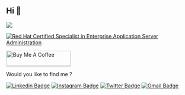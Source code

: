 ## Hi 👋

[![](https://img.shields.io/badge/Senior%20Techinical%20Support%20Engineer%20at%20red%20hat-ee0000?logo=red-hat&style=for-the-badge)](https://redhat.com)

[![Red Hat Certified Specialist in Enterprise Application Server Administration](https://images.credly.com/size/110x110/images/8a758b1b-7565-4971-b4a4-779ecc6f782b/image.png)](https://www.credly.com/badges/81dae6ce-83ae-4164-a212-f9cae5766772/ "Red Hat Certified Specialist in Enterprise Application Server Administration")

<a href="https://www.buymeacoffee.com/gabrielpadilh4" target="_blank"><img src="https://www.buymeacoffee.com/assets/img/custom_images/orange_img.png" alt="Buy Me A Coffee" style="height: 41px !important;width: 174px !important;box-shadow: 0px 3px 2px 0px rgba(190, 190, 190, 0.5) !important;-webkit-box-shadow: 0px 3px 2px 0px rgba(190, 190, 190, 0.5) !important;" ></a>


Would you like to find me ?

[![Linkedin Badge](https://img.shields.io/badge/-LinkedIn-blue?style=flat-square&logo=Linkedin&logoColor=white&link=https://www.linkedin.com/in/gabriel-padilha/)](https://www.linkedin.com/in/gabriel-padilha/)
[![Instagram Badge](https://img.shields.io/badge/-Instagram-red?style=flat-square&logo=Instagram&logoColor=white&link=https://www.instagram.com/gabriel.padilh4/)](https://www.instagram.com/gabriel.padilh4/)
[![Twitter Badge](https://img.shields.io/badge/-Twitter-1DA1F2?style=flat-square&logo=twitter&logoColor=white&link=https://twitter.com/gabpadilh4)](https://twitter.com/gabpadilh4)
[![Gmail Badge](https://img.shields.io/badge/-Gmail-c14438?style=flat-square&logo=Gmail&logoColor=white&link=mailto:gabrielpadilhasantos@gmail.com)](mailto:gabrielpadilhasantos@gmail.com)
